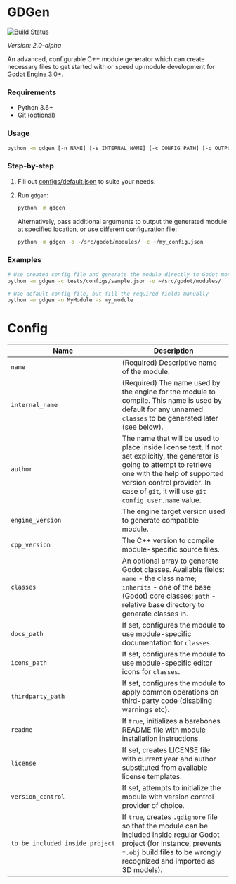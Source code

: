 # GDGen

[![Build Status](https://travis-ci.com/Xrayez/gdgen.svg?branch=master)](https://travis-ci.com/Xrayez/gdgen)

*Version: 2.0-alpha*

An advanced, configurable C++ module generator which can create necessary files
to get started with or speed up module development for
[Godot Engine 3.0+](https://github.com/godotengine/godot).

### Requirements

* Python 3.6+
* Git (optional)

### Usage

```bash
python -m gdgen [-n NAME] [-s INTERNAL_NAME] [-c CONFIG_PATH] [-o OUTPUT_PATH]
```

### Step-by-step

1. Fill out [configs/default.json](configs/default.json) to suite your needs.

2. Run `gdgen`:

    ```bash
    python -m gdgen
    ```
    
    Alternatively, pass additional arguments to output the generated module at 
    specified location, or use different configuration file:
    
    ```bash
    python -m gdgen -o ~/src/godot/modules/ -c ~/my_config.json
    ```

### Examples

```bash
# Use created config file and generate the module directly to Godot modules
python -m gdgen -c tests/configs/sample.json -o ~/src/godot/modules/

# Use default config file, but fill the required fields manually
python -m gdgen -n MyModule -s my_module
```

# Config

Name|Description
-----|-----
`name`|(Required) Descriptive name of the module.
`internal_name`|(Required) The name used by the engine for the module to compile. This name is used by default for any unnamed `classes` to be generated later (see below).
`author`|The name that will be used to place inside license text. If not set explicitly, the generator is going to attempt to retrieve one with the help of supported version control provider. In case of `git`, it will use `git config user.name` value.
`engine_version`|The engine target version used to generate compatible module.
`cpp_version`|The C++ version to compile module-specific source files.
`classes`|An optional array to generate Godot classes. Available fields: `name` - the class name; `inherits` - one of the base (Godot) core classes; `path` - relative base directory to generate classes in.
`docs_path`|If set, configures the module to use module-specific documentation for `classes`.
`icons_path`|If set, configures the module to use module-specific editor icons for `classes`.
`thirdparty_path`|If set, configures the module to apply common operations on third-party code (disabling warnings etc).
`readme`|If `true`, initializes a barebones README file with module installation instructions.
`license`|If set, creates LICENSE file with current year and author substituted from available license templates.
`version_control`|If set, attempts to initialize the module with version control provider of choice.
`to_be_included_inside_project`|If `true`, creates `.gdignore` file so that the module can be included inside regular Godot project (for instance, prevents `*.obj` build files to be wrongly recognized and imported as 3D models).
